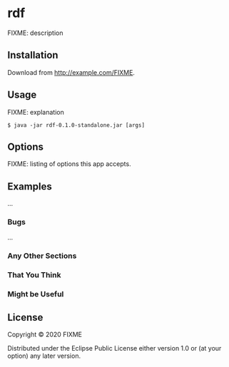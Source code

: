 # rdf

FIXME: description

## Installation

Download from http://example.com/FIXME.

## Usage

FIXME: explanation

    $ java -jar rdf-0.1.0-standalone.jar [args]

## Options

FIXME: listing of options this app accepts.

## Examples

...

### Bugs

...

### Any Other Sections
### That You Think
### Might be Useful

## License

Copyright © 2020 FIXME

Distributed under the Eclipse Public License either version 1.0 or (at
your option) any later version.
